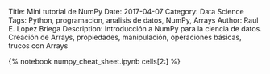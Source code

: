 Title: Mini tutorial de NumPy
Date: 2017-04-07
Category: Data Science
Tags: Python, programacion, analisis de datos, NumPy, Arrays
Author: Raul E. Lopez Briega
Description: Introducción a NumPy para la ciencia de datos. Creación de Arrays, propiedades, manipulación, operaciones básicas, trucos con Arrays

{% notebook numpy_cheat_sheet.ipynb cells[2:] %}

